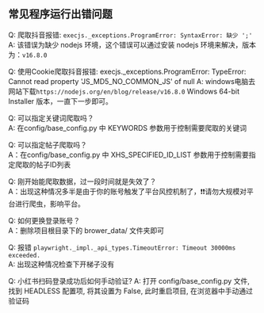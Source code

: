 ## 常见程序运行出错问题

Q: 爬取抖音报错: `execjs._exceptions.ProgramError: SyntaxError: 缺少 ';'` <br>
A: 该错误为缺少 nodejs 环境，这个错误可以通过安装 nodejs 环境来解决，版本为：`v16.8.0` <br>

Q: 使用Cookie爬取抖音报错: execjs._exceptions.ProgramError: TypeError: Cannot read property 'JS_MD5_NO_COMMON_JS' of null
A: windows电脑去网站下载`https://nodejs.org/en/blog/release/v16.8.0` Windows 64-bit Installer 版本，一直下一步即可。

Q: 可以指定关键词爬取吗？<br>
A: 在config/base_config.py 中 KEYWORDS 参数用于控制需要爬取的关键词 <br>

Q: 可以指定帖子爬取吗？<br>
A：在config/base_config.py 中 XHS_SPECIFIED_ID_LIST 参数用于控制需要指定爬取的帖子ID列表 <br>

Q: 刚开始能爬取数据，过一段时间就是失效了？<br>
A：出现这种情况多半是由于你的账号触发了平台风控机制了，❗️❗️请勿大规模对平台进行爬虫，影响平台。<br>

Q: 如何更换登录账号？<br>
A：删除项目根目录下的 brower_data/ 文件夹即可 <br>

Q: 报错 `playwright._impl._api_types.TimeoutError: Timeout 30000ms exceeded.`<br>
A: 出现这种情况检查下开梯子没有<br>

Q: 小红书扫码登录成功后如何手动验证?
A: 打开 config/base_config.py 文件, 找到 HEADLESS 配置项, 将其设置为 False, 此时重启项目, 在浏览器中手动通过验证码
